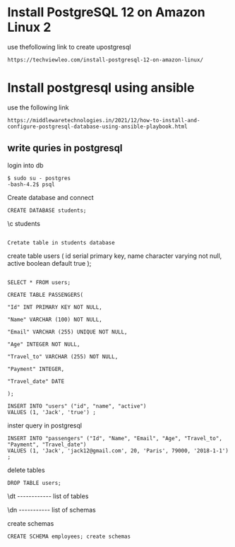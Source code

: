 # Install PostgreSQL 12 on Amazon Linux 2
use thefollowing link to create upostgresql
```
https://techviewleo.com/install-postgresql-12-on-amazon-linux/
```

# Install postgresql using ansible
use the following link
```
https://middlewaretechnologies.in/2021/12/how-to-install-and-configure-postgresql-database-using-ansible-playbook.html
```
## write quries in postgresql
login into db
```
$ sudo su - postgres 
-bash-4.2$ psql 
```
Create database and connect
```
CREATE DATABASE students;
```
\c students 
```

Cretate table in students database
```
create table users (
  id serial primary key,
  name character varying not null,
  active boolean default true
);
```

SELECT * FROM users;
```
```
CREATE TABLE PASSENGERS(

"Id" INT PRIMARY KEY NOT NULL,

"Name" VARCHAR (100) NOT NULL,

"Email" VARCHAR (255) UNIQUE NOT NULL,

"Age" INTEGER NOT NULL,

"Travel_to" VARCHAR (255) NOT NULL,

"Payment" INTEGER,

"Travel_date" DATE

);
```
```
INSERT INTO "users" ("id", "name", "active")
VALUES (1, 'Jack', 'true') ;
```
inster query in postgresql
```
INSERT INTO "passengers" ("Id", "Name", "Email", "Age", "Travel_to", "Payment", "Travel_date")
VALUES (1, 'Jack', 'jack12@gmail.com', 20, 'Paris', 79000, '2018-1-1') ;
```
delete tables
```
DROP TABLE users; 
```
\dt ------------ list of tables

\dn ----------- list of schemas

create schemas
```
CREATE SCHEMA employees; create schemas
